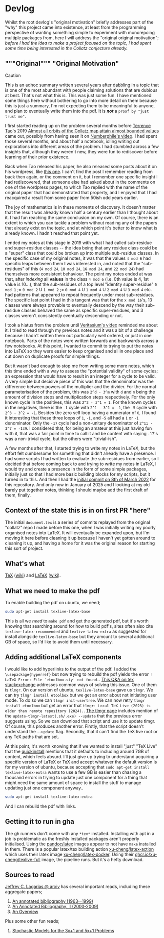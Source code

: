 # Devlog
Whilst the root devlog's "original motivation" briefly addresses part of the "why" this project came into existence, at least from the programming perspective of wanting something simple to experiment with monorepoing multiple packages from, here I will address the "original original motivation"; _before I had the idea to make a project focused on the topic, I had spent some time being interested in the Collatz conjecture already._

## """Original""" "Original Motivation"
> [!CAUTION]
> This is an adhoc summary written several years after dabbling in a topic that is one of the most abundant with people claiming solutions that are dubious at best. That's not what this is. This was just some fun. I have mentioned some things here without bothering to go into more detail on them because this is just a summary, I'm not expecting them to be meaningful to anyone, and plan to eventually write them into the pdf. It is _**not**_ a `proof by "just trust me"`.

I first started reading up on the problem several months before [Terrence Tao](https://arxiv.org/search/math?searchtype=author&query=Tao,+T)'s 2019 [Almost all orbits of the Collatz map attain almost bounded values](https://arxiv.org/abs/1909.03562) came out, possibly from having seen it on [Numberphile's video](https://www.youtube.com/watch?v=5mFpVDpKX70). I had spent those several months, and about half a notebook, idling writing out explorations into different areas of the problem. I had stumbled across a few insights that, although they weren't new, they were fun to rediscover before learning of their prior existence.

Back when Tao released his paper, he also released some posts about it on his wordpress, like [this one](https://terrytao.wordpress.com/2019/09/10/almost-all-collatz-orbits-attain-almost-bounded-values/). I can't find the post I remember reading from back then again, or the comment on it, but I remember one specific insight I had rediscovered, that someone else had asked about in the comments on one of the wordpress pages, to which Tao replied with the name of the original paper that had demonstrated that property, and I enjoyed that I had reacquired a result from some paper from 50ish odd years earlier.

The joy of mathematics is in these moments of discovery. It doesn't matter that the result was already known half a century earlier than I thought about it. I had fun reaching the same conclusion on my own. Of course, there is an extent to which you can tackle a problem without reading any of the papers that already exist on the topic, and at which point it's better to know what is already known. I hadn't reached that point yet.

I ended my notes at this stage in 2019 with what I had called sub-residue and super-residue classes -- the idea being that any residue class could be a "super" class that could be broken up into multiple sub-residue classes. In the specific case of my original notes, it was that the values `4 mod 6` had specific leaps between them I was interested in, and noted that the "sub-residues" of this (`4 mod 24`, `10 mod 24`, `16 mod 24`, and `22 mod 24`) had themselves more consistent behaviour. The point my notes ended at was that, after _indexing_ all **values** in the class `4 mod 6` (i.e. 0th value is 4, 1st value is 10...), that the sub-residues of a top level "identity super-residue" `0 mod 1` ;= `0 mod 2` U `1 mod 2` ;= `0 mod 4` U `1 mod 4` U `2 mod 4` U `3 mod 4` etc. had patterns that appeared to repeat frequently under most sub-residues. The specific last point I had in this tangent was that for the `x mod 16`'s, 13 classes were always provable to eventually descend by the way their sub-residue classes behaved the same as specific super-residues, and 3 classes weren't consistently eventually descending or not.

I took a hiatus from the problem until [Veritasium's video](https://www.youtube.com/watch?v=094y1Z2wpJg) reminded me about it.  I tried to read through my previous notes and it was a bit of a challenge because I hadn't written them out particularly well ordered, or just in one notebook. Parts of the notes were written forwards and backwards across a few notebooks. At this point, I wanted to commit to trying to put the notes into LaTeX so they were easier to keep organised and all in one place and cut down on duplicate proofs for simple things.

But it wasn't bad enough to stop me from writing some more notes, which this time ended with a way to assess the "potential validity" of some cycles; an expression that would have to result in an integer for a cycle to be valid. A very simple but decisive piece of this was that the denominator was the difference between powers of the multiplier and the divider. For the normal parameterisation of the problem, this was `2^d - 3^m` with `d` and `m` being the amount of division steps and multiplication steps respectively. For the only known cycle in the positives, this was `2^2 - 3^1 = 1`. For the known cycles in the negatives, there is the `-1` cycle with `2^1 - 3^1 = -1`,  the `-5` cycle with `2^3 - 3^2 = -1`. Besides the zero self loop having a numerator of `0`, I found it interesting that these three loops of `1`, `-1`, and `-5` all had a `1` or `-1` denominator. Only the `-17` cycle had a non-unitary denominator of `2^11 - 3^7 = -139`. I considered that, for being an amateur at this just having fun with it, that was a fair point in time to call it and be content with saying `-17`'s was a non-trivial cycle, but the others were "trivial-ish".

A few months after that, I started trying to write my notes in LaTeX, but the effort felt cumbersome for something that didn't already have a presence. I had some scripts I had written to evaluate the sub-residues from earlier, so I decided that before coming back to and trying to write my notes in LaTeX, I would try and create a presence in the form of some simple packages, initially just so that I had more basic building blocks for my scripts, but it turned in to this. And then I had the [initial commit on 8th of March 2022](https://github.com/Skenvy/Collatz/commit/01efc0533ab002f19d68aae14476cc6843308091) for this repository. And only now in January of 2025 and I looking at my old barely put together notes, thinking I should maybe add the first draft of them, finally.

## Context of the state this is in on first PR "here"
The initial `document.tex` is a series of commits replayed from the original "collatz" repo I made before this one, when I was initially writing my poorly organised notes into LaTeX. It will eventually be expanded upon, but I'm moving it here before cleaning it up because I haven't yet gotten around to cleaning it up, and having a home for it was the original reason for starting this sort of project.

## What's what
[TeX](https://tug.org/) ([wiki](https://en.wikipedia.org/wiki/TeX)) and [LaTeX](https://www.latex-project.org/) ([wiki](https://en.wikipedia.org/wiki/LaTeX)).

## What we need to make the pdf
To enable building the pdf on ubuntu, we need;
```bash
sudo apt-get install texlive-latex-base
```
This is all we _need_ to `make pdf` and get the generated pdf, but it's worth knowing that searching around for how to build pdf's, sites often also cite `texlive-latex-recommended` and `texlive-latex-extra` as suggested for install alongside `texlive-latex-base` but they amount to several additional GB of space, so I'd like to avoid them until necessary.

## Adding additional LaTeX components
I would like to add hyperlinks to the output of the pdf. I added the `\usepackage{hyperref}` but now trying to rebuild the pdf yields the error ``! LaTeX Error: File `etoolbox.sty' not found.``. [This Q&A on tex stackexchange](https://tex.stackexchange.com/questions/73016/how-do-i-install-an-individual-package-on-a-linux-system/73017) addresses common ways of solving this issue. One of them is `tlmgr`.
On our version of ubuntu, `texlive-latex-base` gave us `tlmgr`. We can try `tlmgr install etoolbox` but we get an error about not initiating user mode. To do so we can `tlmgr init-usertree`. We can now retry `tlmgr install etoolbox` but get an error that `tlmgr: Local TeX Live (2023) is older than remote repository (2024).`. [The tlmgr page](https://www.tug.org/texlive/tlmgr.html) includes mention of the `update-tlmgr-latest(.sh/.exe) --update` that the previous error suggests using. So we can download that script and use it to update tlmgr. Of course, this produces another error. Firstly, that the script doesn't understand the `--update` flag. Secondly, that it can't find the TeX live root or any TeX paths that are set.

At this point, it's worth knowing that if we wanted to install "just" "TeX Live" that the [quickinstall](https://www.tug.org/texlive/quickinstall.html) mentions that it defaults to including around 7GB of content, which feels absurd. I'll just give up trying to understand acquiring a specific version of LaTeX or TeX and accept whatever the default version is for my version of ubuntu, because accepting that `sudo apt-get install texlive-latex-extra` wants to use a few GB is easier than chasing a thousand errors in trying to update just one component for a thing that might need the same amount of space to install the stuff to manage updating just one component anyway..
```bash
sudo apt-get install texlive-latex-extra
```
And I can rebuild the pdf with links.

## Getting it to run in gha
The gh runners don't come with any `*tex*` installed. Installing with apt in a job is problematic as the freshly installed packages aren't properly initialised. Using the [pandoc/latex](https://hub.docker.com/r/pandoc/latex) images appear to not have `make` installed in them. There is a popular latex/tex building action [xu-cheng/latex-action](https://github.com/xu-cheng/latex-action) which uses their latex image [xu-cheng/latex-docker](https://github.com/xu-cheng/latex-docker). Using their [ghcr.io/xu-cheng/texlive-full](https://github.com/xu-cheng/latex-docker/pkgs/container/texlive-full) image, the pipeline runs. But it's a hefty download.

## Sources to read
[Jeffrey C. Lagarias @ arxiv](https://arxiv.org/search/math?searchtype=author&query=Lagarias,+J+C) has several important reads, including these aggregate papers;
1. [An annotated bibliography (1963--1999)](https://arxiv.org/abs/math/0309224)
1. [An Annotated Bibliography, II (2000-2009)](https://arxiv.org/abs/math/0608208)
1. [An Overview](https://arxiv.org/abs/2111.02635)

Plus some other fun reads;
1. [Stochastic Models for the 3x+1 and 5x+1 Problems](https://arxiv.org/abs/0910.1944)
